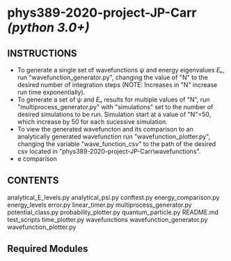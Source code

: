 # phys389-2020-project-JP-Carr *(python 3.0+)*

## INSTRUCTIONS
- To generate a single set of wavefunctions *ψ* and energy eigenvalues *Eₙ*, run "wavefunction_generator.py", changing the value of "N" to the desired  number of integration steps (NOTE: Increases in "N" increase run time exponentially). 
- To generate a set of *ψ* and *Eₙ* results for multiple values of "N", run "multiprocess_generator.py" with "simulations" set to the number of desired simulations to be run. Simulation start at a value of "N"=50, which increase by 50 for each sucessive simulation.
- To view the generated wavefuncton and its comparison to an analytically generated wavefunction run "wavefunction_plotter.py", changing the variable "wave_function_csv" to the path of the desired csv located in "phys389-2020-project-JP-Carr\wavefunctions".  
 - e comparison

## CONTENTS
analytical_E_levels.py
analytical_psi.py
conftest.py
energy_comparison.py
energy_levels
error.py
linear_timer.py
multiprocess_generator.py
potential_class.py
probability_plotter.py
quantum_particle.py
README.md
test_scripts
time_plotter.py
wavefunctions
wavefunction_generator.py
wavefunction_plotter.py

## Required Modules

